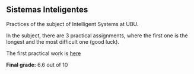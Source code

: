 <h2>Sistemas Inteligentes</h2>

<p>Practices of the subject of Intelligent Systems at UBU.</p>

<p>In the subject, there are 3 practical assignments, where the first one is the longest and the most difficult one (good luck).</p>

<p>The first practical work is <a href="https://github.com/ivaanesteepar/LinjaGame" target="_blank">here</a></p>

<p><strong>Final grade:</strong> 6.6 out of 10</p>
